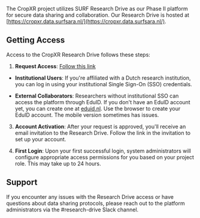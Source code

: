 
The CropXR project utilizes SURF Research Drive as our Phase II platform for secure data sharing and collaboration. Our Research Drive is hosted at [https://cropxr.data.surfsara.nl/](https://cropxr.data.surfsara.nl/).

## Getting Access

Access to the CropXR Research Drive follows these steps:

1. **Request Access**: [Follow this link](../How-to-get-access.md)

- **Institutional Users**: If you're affiliated with a Dutch research institution, you can log in using your institutional Single Sign-On (SSO) credentials.

- **External Collaborators**: Researchers without institutional SSO can access the platform through EduID. If you don't have an EduID account yet, you can create one at [eduid.nl](https://eduid.nl). Use the browser to create your EduID account. The mobile version sometimes has issues.

3. **Account Activation**: After your request is approved, you'll receive an email invitation to the Research Drive. Follow the link in the invitation to set up your account.

4. **First Login**: Upon your first successful login, system administrators will configure appropriate access permissions for you based on your project role. This may take up to 24 hours.

## Support

If you encounter any issues with the Research Drive access or have questions about data sharing protocols, please reach out to the platform administrators via the #research-drive Slack channel.